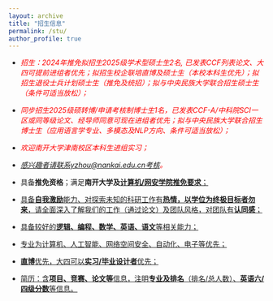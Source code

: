 ```yaml
---
layout: archive
title: "招生信息"
permalink: /stu/
author_profile: true
---
```

+ <h16 style="color:red"><em>招生：2024年推免拟招生2025级学术型硕士生2名, 已发表CCF列表论文、大四可提前进组者优先；拟招生校企联培直博及硕士生（本校本科生优先）；拟招生退役士兵计划硕士生（推免及统招）；拟与中央民族大学联合招生硕士生（条件可适当放松）；</em></h16>
+ <h16 style="color:red"><em>同步招生2025级硕转博/申请考核制博士生1名，已发表CCF-A/中科院SCI一区或同等级论文、经导师同意可现在进组者优先；拟与中央民族大学联合招生博士生（应用语言学专业、多模态及NLP方向、条件可适当放松）；</em></h16>
+ <h16 style="color:red"><em>欢迎南开大学津南校区本科生进组实习；</em></h16>
+ <h16 style="color:red"><em>感兴趣者请联系yzhou@nankai.edu.cn考核。</em></h16>

+ 具备**推免资格**；满足**南开大学及**<a href="https://cc.nankai.edu.cn/2024/0613/c13297a545420/page.htm" target="_blank" style="background-color: rgb(255, 255, 255);" _href="https://cc.nankai.edu.cn/2024/0613/c13297a545420/page.htm">**计算机/网安学院推免要求**；

+ 具备**自我激励**能力、对探索未知的科研工作有**热情，以学位为终极目标者勿来**，请全面深入了解我们的工作（通过论文）及团队风格，对团队有**认同感**；

+ 具备较好的**逻辑、编程、数学、英语、语文**等相关能力；

+ 专业为计算机、人工智能、网络空间安全、自动化、电子等优先；

+ **直博**优先，大四可以**实习/毕业设计者**优先；

+ 简历：含**项目、竞赛、论文等**信息，注明**专业及排名**（排名/总人数）、**英语六/四级分数**等信息。
